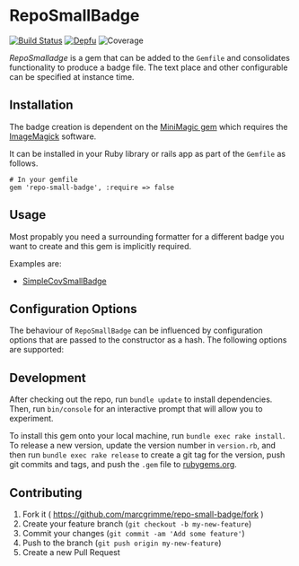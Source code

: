 # RepoSmallBadge

[![Build Status](https://api.travis-ci.org/MarcGrimme/repo-small-badge.svg?branch=master)](https://secure.travis-ci.org/MarcGrimme/repo-small-badge)
[![Depfu](https://badges.depfu.com/badges/..../count.svg)](https://depfu.com/github/MarcGrimme/repo-small-badge?project_id=6900)
![Coverage](https://marcgrimme.github.io/repo-small-badge/badges/coverage_badge_total.png)

*RepoSmalladge* is a gem that can be added to the `Gemfile` and consolidates functionality to produce a badge file.
The text place and other configurable can be specified at instance time.

## Installation

The badge creation is dependent on the [MiniMagic gem](https://github.com/minimagick/minimagick) which requires the [ImageMagick](http://www.imagemagick.org/index.php) software.

It can be installed in your Ruby library or rails app as part of the `Gemfile` as follows.

```
# In your gemfile
gem 'repo-small-badge', :require => false
```

## Usage

Most propably you need a surrounding formatter for a different badge you want to create and this gem is implicitly required.

Examples are:
* [SimpleCovSmallBadge](https://github.com/MarcGrimme/simplecov-small-badge)

## Configuration Options

The behaviour of `RepoSmallBadge` can be influenced by configuration options that are passed to the constructor as a hash.
The following options are supported:

## Development

After checking out the repo, run `bundle update` to install dependencies. Then, run `bin/console` for an interactive prompt that will allow you to experiment.

To install this gem onto your local machine, run `bundle exec rake install`. To release a new version, update the version number in `version.rb`, and then run `bundle exec rake release` to create a git tag for the version, push git commits and tags, and push the `.gem` file to [rubygems.org](https://rubygems.org).

## Contributing

1. Fork it ( https://github.com/marcgrimme/repo-small-badge/fork )
2. Create your feature branch (`git checkout -b my-new-feature`)
3. Commit your changes (`git commit -am 'Add some feature'`)
4. Push to the branch (`git push origin my-new-feature`)
5. Create a new Pull Request
